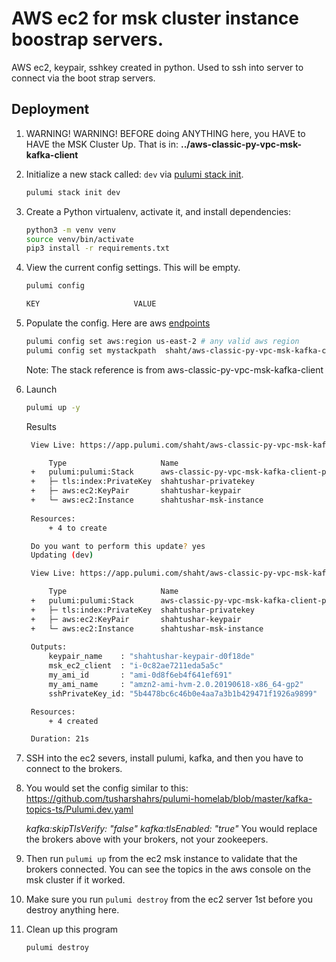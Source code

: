# AWS ec2 for msk cluster instance boostrap servers.

AWS ec2, keypair, sshkey created in python.  Used to ssh into server to connect via the boot strap servers.

## Deployment

1. WARNING! WARNING! BEFORE doing ANYTHING here, you HAVE to HAVE the MSK Cluster Up. That is in: **../aws-classic-py-vpc-msk-kafka-client**

1. Initialize a new stack called: `dev` via [pulumi stack init](https://www.pulumi.com/docs/reference/cli/pulumi_stack_init/).

   ```bash
   pulumi stack init dev
   ```

1. Create a Python virtualenv, activate it, and install dependencies:
   ```bash
   python3 -m venv venv
   source venv/bin/activate
   pip3 install -r requirements.txt
   ```

1. View the current config settings. This will be empty.

   ```bash
   pulumi config
   ```

   ```bash
   KEY                     VALUE
   ```

1. Populate the config.  Here are aws [endpoints](https://docs.aws.amazon.com/general/latest/gr/rande.html)

   ```bash
   pulumi config set aws:region us-east-2 # any valid aws region
   pulumi config set mystackpath  shaht/aws-classic-py-vpc-msk-kafka-client/dev
   ```
    Note: The stack reference is from aws-classic-py-vpc-msk-kafka-client


1. Launch

   ```bash
   pulumi up -y
   ```
 
   Results

   ```bash
    View Live: https://app.pulumi.com/shaht/aws-classic-py-vpc-msk-kafka-client-part2/dev/previews/80a546a0-ae48-4242-a33a-bc966eeaae01

        Type                     Name                                           Plan       
    +   pulumi:pulumi:Stack      aws-classic-py-vpc-msk-kafka-client-part2-dev  create     
    +   ├─ tls:index:PrivateKey  shahtushar-privatekey                          create     
    +   ├─ aws:ec2:KeyPair       shahtushar-keypair                             create     
    +   └─ aws:ec2:Instance      shahtushar-msk-instance                        create     
    
    Resources:
        + 4 to create

    Do you want to perform this update? yes
    Updating (dev)

    View Live: https://app.pulumi.com/shaht/aws-classic-py-vpc-msk-kafka-client-part2/dev/updates/10

        Type                     Name                                           Status      
    +   pulumi:pulumi:Stack      aws-classic-py-vpc-msk-kafka-client-part2-dev  created     
    +   ├─ tls:index:PrivateKey  shahtushar-privatekey                          created     
    +   ├─ aws:ec2:KeyPair       shahtushar-keypair                             created     
    +   └─ aws:ec2:Instance      shahtushar-msk-instance                        created     
    
    Outputs:
        keypair_name    : "shahtushar-keypair-d0f18de"
        msk_ec2_client  : "i-0c82ae7211eda5a5c"
        my_ami_id       : "ami-0d8f6eb4f641ef691"
        my_ami_name     : "amzn2-ami-hvm-2.0.20190618-x86_64-gp2"
        sshPrivateKey_id: "5b4478bc6c46b0e4aa7a3b1b429471f1926a9899"

    Resources:
        + 4 created

    Duration: 21s
   ```

1.  SSH into the ec2 severs, install pulumi, kafka, and then you have to connect to the brokers.

1.  You would set the config similar to this: https://github.com/tusharshahrs/pulumi-homelab/blob/master/kafka-topics-ts/Pulumi.dev.yaml

    *kafka:skipTlsVerify: "false"*
    *kafka:tlsEnabled: "true"*
    You would replace the brokers above with your brokers, not your zookeepers.

1. Then run `pulumi up` from the ec2 msk instance to validate that the brokers connected.  You can see the topics in the aws console on the msk cluster if it worked.

1. Make sure you run `pulumi destroy` from the ec2 server 1st before you destroy anything here.

1. Clean up this program
   ```bash
   pulumi destroy
   ```